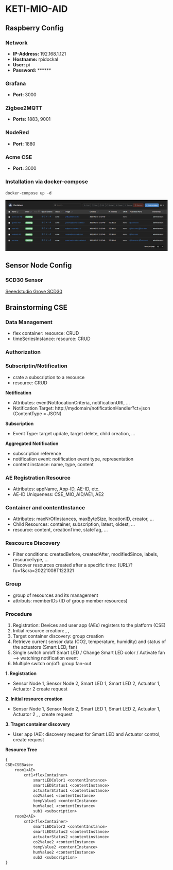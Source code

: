 # KETI-MIO-AID

## Raspberry Config
### Network
- **IP-Address:** 192.168.1.121
- **Hostname:** rpidockal
- **User:** pi
- **Password:** ******

### Grafana
- **Port:** 3000

### Zigbee2MQTT
- **Ports:** 1883, 9001

### NodeRed
- **Port:** 1880

### Acme CSE
- **Port:** 3000

### Installation via docker-compose
`docker-compose up -d`

![Running Containers](Documentation/Portainer_Containers.png)

## Sensor Node Config
### SCD30 Sensor

[Seeedstudio Grove SCD30](https://wiki.seeedstudio.com/Grove-CO2_Temperature_Humidity_Sensor-SCD30/)

## Brainstorming CSE
### Data Management
- flex container: <flexContainer> resource: CRUD
- timeSeriesInstance: <timeSeries> resource: CRUD
### Authorization

### Subscriptin/Notification
- crate a subscription to a resource
- <subscription> resource: CRUD

**Notification**
- Attributes: eventNotifocationCriteria, notificationURI, ...
- Notification Target: http://mydomain/notificationHandler?ct=json (ContentType = JSON)

**Subscription**
- Event Type: target update, target delete, child creation, ...

**Aggregated Notification**
- subscription reference
- notification event: notification event type, representation
- content instance: name, type, content

### AE Registration <AE> Resource
- Attributes: appName, App-ID, AE-ID, etc.
- AE-ID Uniqueness: CSE_MIO_AID/AE1, AE2

### Container and contentInstance
- Attributes: maxNrOfInstances, maxByteSize, locationID, creator, ...
- Child Resources: container, subscription, latest, oldest, ...
- <contentInstance> resource: content, creationTime, stateTag, ...

### Rescource Discovery
- Filter conditions: createdBefore, createdAfter, modifiedSince, labels, resourceType, ...
- Discover resources created after a specific time: {URL}?fu=1&cra=20221008T122321

### Group
- group of resources and its management
- attributs: memberIDs (ID of group member resources)

### Procedure
1. Registration: Devices and user app (AEs) registers to the platform (CSE)
2. Initial resource creation: <container>, <contentInstance>, <subscription>
3. Target container discovery: group creation
4. Retrieve current sensor data (CO2, temperature, humidity) and status of the actuators (Smart LED, fan)
5. Single switch on/off Smart LED / Change Smart LED color / Activate fan --> watching notification event
6. Multiple switch on/off: group fan-out

**1. Registration**
- Sensor Node 1, Sensor Node 2, Smart LED 1, Smart LED 2, Actuator 1, Actuator 2 <AE> create request

**2. Initial resource creation**
- Sensor Node 1, Sensor Node 2, Smart LED 1, Smart LED 2, Actuator 1, Actuator 2 <container>, <contantInstance>, <subscription> create request

**3. Traget container discovery**
- User app (AE): discovery request for Smart LED and Actuator control, <group> create request

**Resource Tree**
```
{
CSE<CSEBase>
    room1<AE>
        cnt1<flexContainer>
            smartLEDColor1 <contentInstance>
            smartLEDStatus1 <contentInstance>
            actuatorStatus1 <contentinstance>
            co2Value1 <contentInstance>
            tempValue1 <contentInstance>
            humValue1 <contentInstance>
            sub1 <subscription>
    room2<AE>
        cnt2<flexContainer>
            smartLEDColor2 <contentInstance>
            smartLEDStatus2 <contentInstance>
            actuatorStatus2 <contentinstance>
            co2Value2 <contentInstance>
            tempValue2 <contentInstance>
            humValue2 <contentInstance>
            sub2 <subscription>
}
```